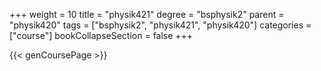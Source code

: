 +++
weight = 10
title = "physik421"
degree = "bsphysik2"
parent = "physik420"
tags = ["bsphysik2", "physik421", "physik420"]
categories = ["course"]
bookCollapseSection = false
+++

{{< genCoursePage >}}
